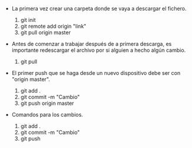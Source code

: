 - La primera vez crear una carpeta donde se vaya a descargar el fichero.
    1. git init
    2. git remote add origin "link"
    3. git pull origin master

- Antes de comenzar a trabajar después de a primera descarga, es importante redescargar el archivo por si alguien a hecho algún cambio.
    1. git pull

- El primer push que se haga desde un nuevo dispositivo debe ser con "origin master".
    1. git add .
    2. git commit -m "Cambio"
    3. git push origin master

- Comandos para los cambios.
    1. git add .
    2. git commit -m "Cambio"
    3. git push